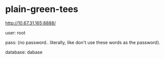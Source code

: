 plain-green-tees
================

http://10.67.31.165:8888/  

user: root  

pass: (no password.. literally, like don't use these words as the password).

database: dabase